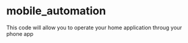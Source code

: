 # mobile_automation
This code will allow you to operate your home application throug your phone app
